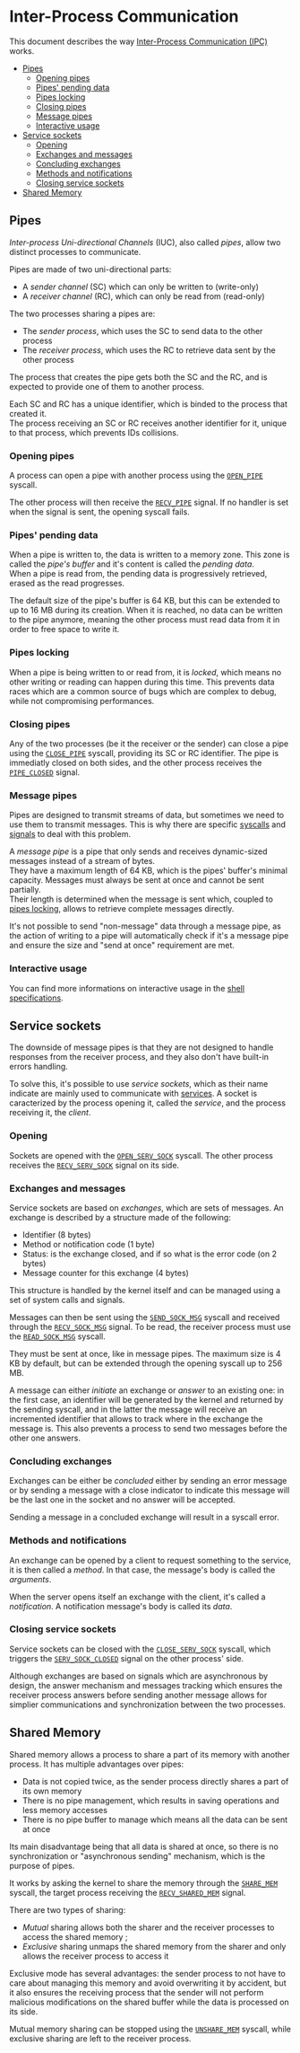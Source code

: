 # Inter-Process Communication

This document describes the way [Inter-Process Communication (IPC)](../technical/ipc.md) works.

- [Pipes](#pipes)
  - [Opening pipes](#opening-pipes)
  - [Pipes' pending data](#pipes-pending-data)
  - [Pipes locking](#pipes-locking)
  - [Closing pipes](#closing-pipes)
  - [Message pipes](#message-pipes)
  - [Interactive usage](#interactive-usage)
- [Service sockets](#service-sockets)
  - [Opening](#opening)
  - [Exchanges and messages](#exchanges-and-messages)
  - [Concluding exchanges](#concluding-exchanges)
  - [Methods and notifications](#methods-and-notifications)
  - [Closing service sockets](#closing-service-sockets)
- [Shared Memory](#shared-memory)

## Pipes

_Inter-process Uni-directional Channels_ (IUC), also called _pipes_, allow two distinct processes to communicate.

Pipes are made of two uni-directional parts:

- A _sender channel_ (SC) which can only be written to (write-only)
- A _receiver channel_ (RC), which can only be read from (read-only)

The two processes sharing a pipes are:

- The _sender process_, which uses the SC to send data to the other process
- The _receiver process_, which uses the RC to retrieve data sent by the other process

The process that creates the pipe gets both the SC and the RC, and is expected to provide one of them to another process.

Each SC and RC has a unique identifier, which is binded to the process that created it.  
The process receiving an SC or RC receives another identifier for it, unique to that process, which prevents IDs collisions.

### Opening pipes

A process can open a pipe with another process using the [`OPEN_PIPE`](syscalls.md#0x20-open_pipe) syscall.

The other process will then receive the [`RECV_PIPE`](signals.md#0x20-recv_pipe) signal. If no handler is set when the signal is sent, the opening syscall fails.

### Pipes' pending data

When a pipe is written to, the data is written to a memory zone. This zone is called the _pipe's buffer_ and it's content is called the _pending data_.  
When a pipe is read from, the pending data is progressively retrieved, erased as the read progresses.

The default size of the pipe's buffer is 64 KB, but this can be extended to up to 16 MB during its creation.
When it is reached, no data can be written to the pipe anymore, meaning the other process must read data from it in order to free space to write it.

### Pipes locking

When a pipe is being written to or read from, it is _locked_, which means no other writing or reading can happen during this time. This prevents data races which are a common source of bugs which are complex to debug, while not compromising performances.

### Closing pipes

Any of the two processes (be it the receiver or the sender) can close a pipe using the [`CLOSE_PIPE`](syscalls.md#0x25-close_pipe) syscall, providing its SC or RC identifier. The pipe is immediatly closed on both sides, and the other process receives the [`PIPE_CLOSED`](signals.md#0x21-pipe_closed) signal.

### Message pipes

Pipes are designed to transmit streams of data, but sometimes we need to use them to transmit messages. This is why there are specific [syscalls](syscalls.md) and [signals](signals.md) to deal with this problem.

A _message pipe_ is a pipe that only sends and receives dynamic-sized messages instead of a stream of bytes.  
They have a maximum length of 64 KB, which is the pipes' buffer's minimal capacity. Messages must always be sent at once and cannot be sent partially.  
Their length is determined when the message is sent which, coupled to [pipes locking](#pipes-locking), allows to retrieve complete messages directly.

It's not possible to send "non-message" data through a message pipe, as the action of writing to a pipe will automatically check if it's a message pipe and ensure the size and "send at once" requirement are met.

### Interactive usage

You can find more informations on interactive usage in the [shell specifications](shell.md#interactivity).

## Service sockets

The downside of message pipes is that they are not designed to handle responses from the receiver process, and they also don't have built-in errors handling.

To solve this, it's possible to use _service sockets_, which as their name indicate are mainly used to communicate with [services](services.md). A socket is caracterized by the process opening it, called the _service_, and the process receiving it, the _client_.

### Opening

Sockets are opened with the [`OPEN_SERV_SOCK`](syscalls.md#0x26-open_serv_sock) syscall. The other process receives the [`RECV_SERV_SOCK`](signals.md#0x26-recv_serv_sock) signal on its side.

### Exchanges and messages

Service sockets are based on _exchanges_, which are sets of messages. An exchange is described by a structure made of the following:

- Identifier (8 bytes)
- Method or notification code (1 byte)
- Status: is the exchange closed, and if so what is the error code (on 2 bytes)
- Message counter for this exchange (4 bytes)

This structure is handled by the kernel itself and can be managed using a set of system calls and signals.

Messages can then be sent using the [`SEND_SOCK_MSG`](syscalls.md#0x27-send_sock_msg) syscall and received through the [`RECV_SOCK_MSG`](signals.md#0x27-recv_sock_msg) signal. To be read, the receiver process must use the [`READ_SOCK_MSG`](syscalls.md#0x28-read_sock_msg) syscall.

They must be sent at once, like in message pipes. The maximum size is 4 KB by default, but can be extended through the opening syscall up to 256 MB.

A message can either _initiate_ an exchange or _answer_ to an existing one: in the first case, an identifier will be generated by the kernel and returned by the sending syscall, and in the latter the message will receive an incremented identifier that allows to track where in the exchange the message is. This also prevents a process to send two messages before the other one answers.

### Concluding exchanges

Exchanges can be either be _concluded_ either by sending an error message or by sending a message with a close indicator to indicate this message will be the last one in the socket and no answer will be accepted.

Sending a message in a concluded exchange will result in a syscall error.

### Methods and notifications

An exchange can be opened by a client to request something to the service, it is then called a _method_. In that case, the message's body is called the _arguments_.

When the server opens itself an exchange with the client, it's called a _notification_. A notification message's body is called its _data_.

### Closing service sockets

Service sockets can be closed with the [`CLOSE_SERV_SOCK`](syscalls.md#0x29-close_serv_sock) syscall, which triggers the [`SERV_SOCK_CLOSED`](signals.md#0x29-serv_sock_closed) signal on the other process' side.

Although exchanges are based on signals which are asynchronous by design, the answer mechanism and messages tracking which ensures the receiver process answers before sending another message allows for simplier communications and synchronization between the two processes.

## Shared Memory

Shared memory allows a process to share a part of its memory with another process. It has multiple advantages over pipes:

- Data is not copied twice, as the sender process directly shares a part of its own memory
- There is no pipe management, which results in saving operations and less memory accesses
- There is no pipe buffer to manage which means all the data can be sent at once

Its main disadvantage being that all data is shared at once, so there is no synchronization or "asynchronous sending" mechanism, which is the purpose of pipes.

It works by asking the kernel to share the memory through the [`SHARE_MEM`](syscalls.md#0x34-share_mem) syscall, the target process receiving the [`RECV_SHARED_MEM`](signals.md#0x34-recv_shared_mem) signal.

There are two types of sharing:

- _Mutual_ sharing allows both the sharer and the receiver processes to access the shared memory ;
- _Exclusive_ sharing unmaps the shared memory from the sharer and only allows the receiver process to access it

Exclusive mode has several advantages: the sender process to not have to care about managing this memory and avoid overwriting it by accident, but it also ensures the receiving process that the sender will not perform malicious modifications on the shared buffer while the data is processed on its side.

Mutual memory sharing can be stopped using the [`UNSHARE_MEM`](syscalls.md#0x35-unshare_mem) syscall, while exclusive sharing are left to the receiver process.
